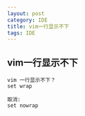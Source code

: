 ```yaml
---
layout: post
category: IDE
title: vim一行显示不下
tags: IDE
---
```


## vim一行显示不下

```
vim 一行显示不下？
set wrap

取消:
set nowrap

```
